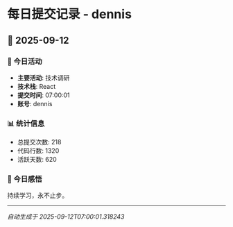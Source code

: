 # 每日提交记录 - dennis

## 📅 2025-09-12

### 🎯 今日活动
- **主要活动**: 技术调研
- **技术栈**: React
- **提交时间**: 07:00:01
- **账号**: dennis

### 📊 统计信息
- 总提交次数: 218
- 代码行数: 1320
- 活跃天数: 620

### 💭 今日感悟
持续学习，永不止步。

---
*自动生成于 2025-09-12T07:00:01.318243*

